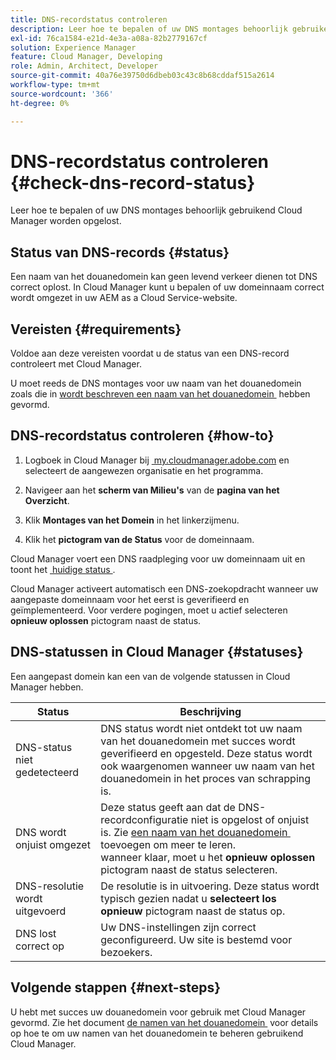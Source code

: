 ```yaml
---
title: DNS-recordstatus controleren
description: Leer hoe te bepalen of uw DNS montages behoorlijk gebruikend Cloud Manager worden opgelost.
exl-id: 76ca1584-e21d-4e3a-a08a-82b2779167cf
solution: Experience Manager
feature: Cloud Manager, Developing
role: Admin, Architect, Developer
source-git-commit: 40a76e39750d6dbeb03c43c8b68cddaf515a2614
workflow-type: tm+mt
source-wordcount: '366'
ht-degree: 0%

---
```



# DNS-recordstatus controleren {#check-dns-record-status}

Leer hoe te bepalen of uw DNS montages behoorlijk gebruikend Cloud Manager worden opgelost.

## Status van DNS-records {#status}

Een naam van het douanedomein kan geen levend verkeer dienen tot DNS correct oplost. In Cloud Manager kunt u bepalen of uw domeinnaam correct wordt omgezet in uw AEM as a Cloud Service-website.

## Vereisten {#requirements}

Voldoe aan deze vereisten voordat u de status van een DNS-record controleert met Cloud Manager.

U moet reeds de DNS montages voor uw naam van het douanedomein zoals die in [&#x200B; wordt beschreven een naam van het douanedomein &#x200B;](/help/implementing/cloud-manager/custom-domain-names/add-custom-domain-name.md) hebben gevormd.

## DNS-recordstatus controleren {#how-to}

1. Logboek in Cloud Manager bij [&#x200B; my.cloudmanager.adobe.com &#x200B;](https://my.cloudmanager.adobe.com/) en selecteert de aangewezen organisatie en het programma.

1. Navigeer aan het **scherm van Milieu&#39;s** van de **pagina van het Overzicht**.

1. Klik **Montages van het Domein** in het linkerzijmenu.

1. Klik het **pictogram van de Status** voor de domeinnaam.

Cloud Manager voert een DNS raadpleging voor uw domeinnaam uit en toont het [&#x200B; huidige status &#x200B;](#statuses).

Cloud Manager activeert automatisch een DNS-zoekopdracht wanneer uw aangepaste domeinnaam voor het eerst is geverifieerd en geïmplementeerd. Voor verdere pogingen, moet u actief selecteren **opnieuw oplossen** pictogram naast de status.

## DNS-statussen in Cloud Manager {#statuses}

Een aangepast domein kan een van de volgende statussen in Cloud Manager hebben.

| Status | Beschrijving |
| --- | --- |
| DNS-status niet gedetecteerd | DNS status wordt niet ontdekt tot uw naam van het douanedomein met succes wordt geverifieerd en opgesteld. Deze status wordt ook waargenomen wanneer uw naam van het douanedomein in het proces van schrapping is. |
| DNS wordt onjuist omgezet | Deze status geeft aan dat de DNS-recordconfiguratie niet is opgelost of onjuist is. Zie [&#x200B; een naam van het douanedomein &#x200B;](/help/implementing/cloud-manager/custom-domain-names/add-custom-domain-name.md) toevoegen om meer te leren.<br> wanneer klaar, moet u het **opnieuw oplossen** pictogram naast de status selecteren. |
| DNS-resolutie wordt uitgevoerd | De resolutie is in uitvoering. Deze status wordt typisch gezien nadat u **selecteert los opnieuw** pictogram naast de status op. |
| DNS lost correct op | Uw DNS-instellingen zijn correct geconfigureerd. Uw site is bestemd voor bezoekers. |

## Volgende stappen {#next-steps}

U hebt met succes uw douanedomein voor gebruik met Cloud Manager gevormd. Zie het document [&#x200B; de namen van het douanedomein &#x200B;](/help/implementing/cloud-manager/custom-domain-names/managing-custom-domain-names.md) voor details op hoe te om uw namen van het douanedomein te beheren gebruikend Cloud Manager.
